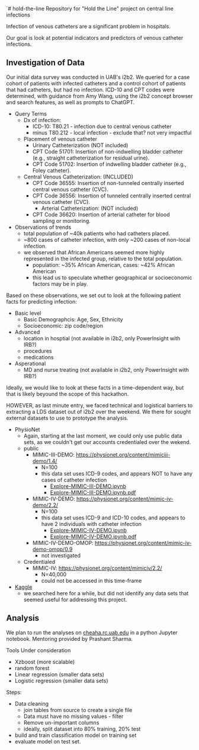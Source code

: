 `# hold-the-line
Repository for "Hold the Line" project on central line infections

Infection of venous catheters are a significant problem in hospitals. 

Our goal is look at potential indicators and predictors of venous catheter infections.

## Investigation of Data

Our initial data survey was conducted in UAB's i2b2. We queried for a case cohort of patients with infected catheters and a control cohort of patients that had catheters, but had no infection. ICD-10 and CPT codes were determined, with guidance from Amy Wang, using the i2b2 concept browser and search features, as well as prompts to ChatGPT.
 * Query Terms 
    * Dx of infection: 
        * ICD-10: T80.21 - infection due to central venous catheter
	   * minus T80.212 - local infection - exclude that? not very impactful
    * Placement of venous catheter
        * Urinary Catheterization (NOT included)
	  * CPT Code 51701: Insertion of non-indwelling bladder catheter (e.g., straight catheterization for residual urine).
	  * CPT Code 51702: Insertion of indwelling bladder catheter (e.g., Foley catheter).
	* Central Venous Catheterization: (INCLUDED)
	  * CPT Code 36555: Insertion of non-tunneled centrally inserted central venous catheter (CVC).
	  * CPT Code 36556: Insertion of tunneled centrally inserted central venous catheter (CVC).
        *  Arterial Catheterization: (NOT included)
	  * CPT Code 36620: Insertion of arterial catheter for blood sampling or monitoring.
 * Observations of trends
     * total population of ~40k patients who had catheters placed. 
     * ~800 cases of catheter infection, with only ~200 cases of non-local infection.
     * we observed that African Americans seemed more highly represented in the infected group, relative to the total population.
        * population: ~35% African American, cases: ~42% African American
        * this lead us to speculate whether geographical or socioeconomic factors may be in play.

Based on these observations, we set out to look at the following patient facts for predicting infection: 
  * Basic level
    * Basic Demographcis: Age, Sex, Ethnicity
    * Socioeconomic: zip code/region
  * Advanced
    * location in hosptial (not available in i2b2, only PowerInsight with IRB?)
    * procedures
    * medications 
  * Asperational
    * MD and nurse treating (not available in i2b2, only PowerInsight with IRB?)

Ideally, we would like to look at these facts in a time-dependent way, but that is likely beyound the scope of this hackathon. 

HOWEVER, as last minute entry, we faced technical and logistical barriers to extracting a LDS dataset out of i2b2 over the weekend. 
We there for sought external datasets to use to prototype the analysis. 
  * PhysioNet
     * Again, starting at the last moment, we could only use public data sets, as we couldn't get our accounts credentialed over the wekend.
     * public
         * MIMIC-III-DEMO: https://physionet.org/content/mimiciii-demo/1.4/
            * N=100
            * this data set uses ICD-9 codes, and appears NOT to have any cases of catheter infection
                * [Explore-MIMIC-III-DEMO.ipynb](physionet/public/Explore-MIMIC-III-DEMO.ipynb)
                *  [Explore-MIMIC-III-DEMO.ipynb.pdf](physionet/public/Explore-MIMIC-III-DEMO.ipynb.pdf)
         * MIMIC-IV-DEMO: https://physionet.org/content/mimic-iv-demo/2.2/
            * N=100
            * this data set uses ICD-9 and ICD-10 codes, and appears to have 2 individuals with catheter infection
              * [Explore-MIMIC-IV-DEMO.ipynb](physionet/public/Explore-MIMIC-IV-DEMO.ipynb)
              * [Explore-MIMIC-IV-DEMO.ipynb.pdf](physionet/public/Explore-MIMIC-IV-DEMO.ipynb.pdf)
         * MIMIC-IV-DEMO-OMOP: https://physionet.org/content/mimic-iv-demo-omop/0.9
            * not investigated
     * Credentialed 
         * MIMIC-IV: https://physionet.org/content/mimiciv/2.2/
            * N=40,000
            * could not be accessed in this time-frame
   * [Kaggle](https://www.kaggle.com)
      * we searched here for a while, but did not identify any data sets that seemed useful for addressing this project. 

## Analysis

We plan to run the analyses on [cheaha.rc.uab.edu](https://rc.uab.edu) in a python Jupyter notebook. Mentoring provided by Prashant Sharma.

Tools Under consideration
   * Xzboost (more scalable)
   * random forest
   * Linear regression (smaller data sets)
   * Logistic regression (smaller data sets)

Steps: 
   * Data cleaning
     * join tables from source to create a single file
     * Data must have no missing values - filter
     * Remove un-important columns 
     * ideally, split dataset into 80% training, 20% test   
   * build and train classification model on training set
   * evaluate model on test set. 